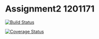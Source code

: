 # Assignment2 1201171

[![Build Status](https://travis-ci.com/Massimoder/Assignment-2-TOS.svg?branch=develop)](https://travis-ci.com/Massimoder/Assignment-2-TOS)

[![Coverage Status](https://coveralls.io/repos/github/Massimoder/Assignment-2-TOS/badge.svg?branch=master)](https://coveralls.io/github/Massimoder/Assignment-2-TOS?branch=master)
